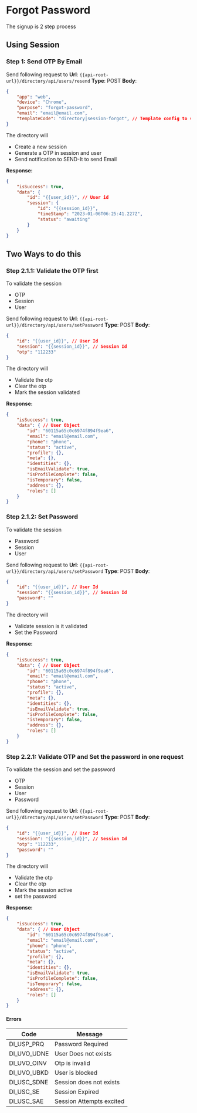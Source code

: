 # Forgot Password
The signup is 2 step process

## Using Session

### Step 1: Send OTP By Email

Send following request to
**Url**: `{{api-root-url}}/directory/api/users/resend`
**Type**: POST
**Body**:

```JSON
{
    "app": "web",
    "device": "Chrome",
    "purpose": "forgot-password",
    "email": "email@email.com",
    "templateCode": "directory|session-forgot", // Template config to send in email
}
```

The directory will
* Create a new session 
* Generate a OTP in session and user
* Send notification to SEND-It to send Email

**Response:**
```json
{
    "isSuccess": true,
    "data": {
        "id": "{{user_id}}", // User id
        "session": {
            "id": "{{session_id}}",
            "timeStamp": "2023-01-06T06:25:41.227Z",
            "status": "awaiting"
        }
    }
}
```

## Two Ways to do this 

### Step 2.1.1: Validate the OTP first

To validate the session 
* OTP 
* Session
* User

Send following request to
**Url**: `{{api-root-url}}/directory/api/users/setPassword`
**Type**: POST
**Body**:

```JSON
{
    "id": "{{user_id}}", // User Id
    "session": "{{session_id}}", // Session Id
    "otp": "112233"
}
```

The directory will
* Validate the otp
* Clear the otp 
* Mark the session validated


**Response:**
```json
{
    "isSuccess": true,
    "data": { // User Object
        "id": "60115a65c0c6974f894f9ea6",
        "email": "email@email.com",
        "phone": "phone",
        "status": "active",
        "profile": {},
        "meta": {},
        "identities": {},
        "isEmailValidate": true,
        "isProfileComplete": false,
        "isTemporary": false,
        "address": {},
        "roles": []
    }
}
```

### Step 2.1.2: Set Password

To validate the session 
* Password 
* Session
* User

Send following request to
**Url**: `{{api-root-url}}/directory/api/users/setPassword`
**Type**: POST
**Body**:

```JSON
{
    "id": "{{user_id}}", // User Id
    "session": "{{session_id}}", // Session Id
    "password": ""
}
```

The directory will
* Validate session is it validated
* Set the Password


**Response:**
```json
{
    "isSuccess": true,
    "data": { // User Object
        "id": "60115a65c0c6974f894f9ea6",
        "email": "email@email.com",
        "phone": "phone",
        "status": "active",
        "profile": {},
        "meta": {},
        "identities": {},
        "isEmailValidate": true,
        "isProfileComplete": false,
        "isTemporary": false,
        "address": {},
        "roles": []
    }
}
```

### Step 2.2.1: Validate OTP and Set the password in one request

To validate the session and set the password
* OTP 
* Session
* User
* Password

Send following request to
**Url**: `{{api-root-url}}/directory/api/users/setPassword`
**Type**: POST
**Body**:

```JSON
{
    "id": "{{user_id}}", // User Id
    "session": "{{session_id}}", // Session Id
    "otp": "112233",
    "password": ""
}
```

The directory will
* Validate the otp
* Clear the otp 
* Mark the session active
* set the password


**Response:**
```json
{
    "isSuccess": true,
    "data": { // User Object
        "id": "60115a65c0c6974f894f9ea6",
        "email": "email@email.com",
        "phone": "phone",
        "status": "active",
        "profile": {},
        "meta": {},
        "identities": {},
        "isEmailValidate": true,
        "isProfileComplete": false,
        "isTemporary": false,
        "address": {},
        "roles": []
    }
}
```

#### Errors

Code        | Message
--------    |----------
DI_USP_PRQ  | Password Required
DI_UVO_UDNE | User Does not exists
DI_UVO_OINV | Otp is invalid
DI_UVO_UBKD | User is blocked
DI_USC_SDNE | Session does not exists
DI_USC_SE   | Session Expired
DI_USC_SAE  | Session Attempts excited
